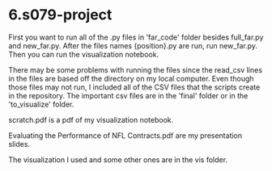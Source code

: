 # 6.s079-project
First you want to run all of the .py files in 'far_code' folder besides full_far.py and new_far.py. After the files names {position}.py are run, run new_far.py. Then you can run the visualization notebook. 

There may be some problems with running the files since the read_csv lines in the files  are based off the directory on my local computer. Even though those files may not run, I included all of the CSV files that the scripts create in the repository. The important csv files are in the 'final' folder or in the 'to_visualize' folder.

scratch.pdf is a pdf of my visualization notebook.

Evaluating the Performance of NFL Contracts.pdf are my presentation slides.

The visualization I used and some other ones are in the vis folder.


